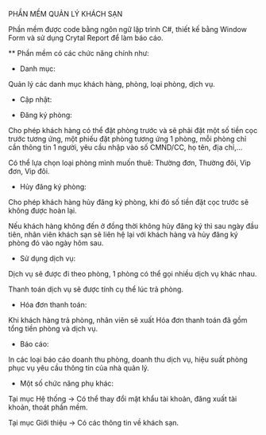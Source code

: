 PHẦN MỀM QUẢN LÝ KHÁCH SẠN

Phần mềm được code bằng ngôn ngữ lập trình C#, thiết kế bằng Window Form và sử dụng Crytal Report để làm báo cáo.

** Phần mềm có các chức năng chính như:

- Danh mục:

Quản lý các danh mục khách hàng, phòng, loại phòng, dịch vụ.

- Cập nhật:

+ Đăng ký phòng:

Cho phép khách hàng có thể đặt phòng trước và sẽ phải đặt một số tiền cọc trước tương ứng, một phiếu đặt phòng tương ứng 1 phòng, mỗi phòng chỉ cần thông tin 1 người, yêu cầu nhập vào số CMND/CC, họ tên, địa chỉ,...

Có thể lựa chọn loại phòng mình muốn thuê: Thường đơn, Thường đôi, Vip đơn, Vip đôi.

+ Hủy đăng ký phòng:

Cho phép khách hàng hủy đăng ký phòng, khi đó số tiền đặt cọc trước sẽ không được hoàn lại.

Nếu khách hàng không đến ở đồng thời không hủy đăng ký thì sau ngày đầu tiên, nhân viên khách sạn sẽ liên hệ lại với khách hàng và hủy đăng ký phòng đó vào ngày hôm sau.

+ Sử dụng dịch vụ:

Dịch vụ sẽ được đi theo phòng, 1 phòng có thể gọi nhiều dịch vụ khác nhau.

Thanh toán dịch vụ sẽ được tính cụ thể lúc trả phòng.

+ Hóa đơn thanh toán:

Khi khách hàng trả phòng, nhân viên sẽ xuất Hóa đơn thanh toán đã gồm tổng tiền phòng và dịch vụ.

- Báo cáo:

In các loại báo cáo doanh thu phòng, doanh thu dịch vụ, hiệu suất phòng phục vụ yêu cầu thông tin của nhà quản lý.

- Một số chức năng phụ khác:

Tại mục Hệ thống -> Có thể thay đổi mật khẩu tài khoản, đăng xuất tài khoản, thoát phần mềm.

Tại mục Giới thiệu -> Có các thông tin về khách sạn.


